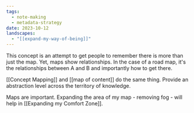 ```yaml
---
tags:
  - note-making
  - metadata-strategy
date: 2023-10-12
landscapes:
  - "[[expand-my-way-of-being]]"
---
```

This concept is an attempt to get people to remember there is more than just the map. Yet, maps show relationships. In the case of a road map, it's the relationships between A and B and importantly how to get there. 

[[Concept Mapping]] and [[map of content]] do the same thing. Provide an abstraction level across the territory of knowledge. 

Maps are important. Expanding the area of my map - removing fog - will help in [[Expanding my Comfort Zone]].